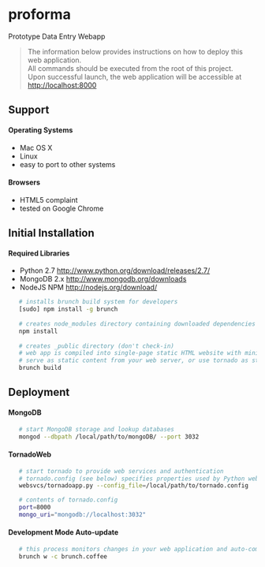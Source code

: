 proforma
========
Prototype Data Entry Webapp
> The information below provides instructions on how to deploy this web application.  
> All commands should be executed from the root of this project.  
> Upon successful launch, the web application will be accessible at [http://localhost:8000](http://localhost:8000)

## Support

#### Operating Systems
* Mac OS X
* Linux
* easy to port to other systems

#### Browsers
* HTML5 complaint
* tested on Google Chrome

## Initial Installation

#### Required Libraries
* Python 2.7 http://www.python.org/download/releases/2.7/
* MongoDB 2.x http://www.mongodb.org/downloads
* NodeJS NPM http://nodejs.org/download/

```bash
   # installs brunch build system for developers
   [sudo] npm install -g brunch
   
   # creates node_modules directory containing downloaded dependencies (don't check-in)
   npm install
  
   # creates _public directory (don't check-in)
   # web app is compiled into single-page static HTML website with minified JavaScript
   # serve as static content from your web server, or use tornado as static content handler 
   brunch build
```

## Deployment

#### MongoDB
```bash
   # start MongoDB storage and lookup databases
   mongod --dbpath /local/path/to/mongoDB/ --port 3032
```

#### TornadoWeb
```bash
   # start tornado to provide web services and authentication
   # tornado.config (see below) specifies properties used by Python web services
   websvcs/tornadoapp.py --config_file=/local/path/to/tornado.config

   # contents of tornado.config
   port=8000
   mongo_uri="mongodb://localhost:3032"
```

#### Development Mode Auto-update 
```bash
   # this process monitors changes in your web application and auto-compiles into _public
   brunch w -c brunch.coffee
```
